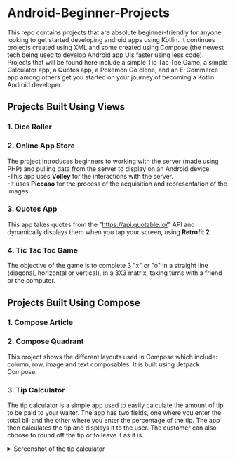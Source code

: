 # Android-Beginner-Projects

This repo contains projects that are absolute beginner-friendly for anyone looking to get started developing android apps using Kotlin. It continues projects created using XML and some created using Compose (the newest tech being used to develop Android app UIs faster using less code).
<br>Projects that will be found here include a simple Tic Tac Toe Game, a simple Calculator app, a Quotes app, a Pokemon Go clone, and an E-Commerce app among others get you started on your journey of becoming a Kotlin Android developer.

## Projects Built Using Views

### 1. Dice Roller

### 2. Online App Store

The project introduces beginners to working with the server (made using PHP) and pulling data from the server to display on an Android device.
<br>-This app uses <b>Volley</b> for the interactions with the server.
<br>-It uses <b>Piccaso</b> for the process of the acquisition and representation of the images.

### 3. Quotes App

This app takes quotes from the "https://api.quotable.io/" API and dynamically displays them when you tap your screen, using <b>Retrofit 2</b>.

### 4. Tic Tac Toc Game

The objective of the game is to complete 3 "x" or "o" in a straight line (diagonal, horizontal or vertical), in a 3X3 matrix, taking turns with a friend or the computer.

## Projects Built Using Compose

### 1. Compose Article

### 2. Compose Quadrant

This project shows the different layouts used in Compose which include: column, row, image and text composables. It is built using Jetpack Compose.

### 3. Tip Calculator

The tip calculator is a simple app used to easily calculate the amount of tip to be paid to your waiter. The app has two fields, one where you enter the total bill and the other where you enter the percentage of the tip. The app then calculates the tip and displays it to the user. The customer can also choose to round off the tip or to leave it as it is.  
<details>
    <summary>Screenshot of the tip calculator</summary>
    <img src="/readme-files/tip-calculator.png"> 
</details>